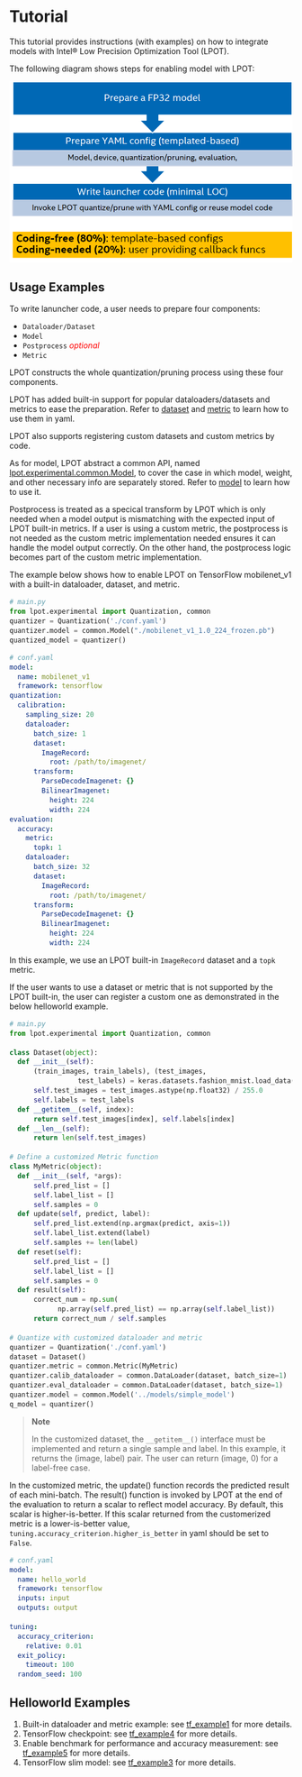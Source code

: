 Tutorial
========

This tutorial provides instructions (with examples) on how to integrate models with Intel® Low Precision Optimization Tool (LPOT). 

The following diagram shows steps for enabling model with LPOT:

![Tutorial](imgs/tutorial.png "Tutorial") 

## Usage Examples

To write lanuncher code, a user needs to prepare four components:

*	`Dataloader/Dataset`
*	`Model`
*	`Postprocess`      <span style="color:red">*optional*</span>
*	`Metric`

LPOT constructs the whole quantization/pruning process using these four components. 

LPOT has added built-in support for popular dataloaders/datasets and metrics to ease the preparation. Refer to [dataset](./dataset.md) and [metric](./metric.md) to learn how to use them in yaml. 

LPOT also supports registering custom datasets and custom metrics by code. 

As for model, LPOT abstract a common API, named [lpot.experimental.common.Model](../lpot/experimental/common/model.py), to cover the case in which model, weight, and other necessary info are separately stored. Refer to [model](./model.md) to learn how to use it.

Postprocess is treated as a specical transform by LPOT which is only needed when a model output is mismatching with the expected input of LPOT built-in metrics. If a user is using a custom metric, the postprocess is not needed as the custom metric implementation needed ensures it can handle the model output correctly. On the other hand, the postprocess logic becomes part of the custom metric implementation.

The example below shows how to enable LPOT on TensorFlow mobilenet_v1 with a built-in dataloader, dataset, and metric.

```python
# main.py
from lpot.experimental import Quantization, common
quantizer = Quantization('./conf.yaml')
quantizer.model = common.Model("./mobilenet_v1_1.0_224_frozen.pb")
quantized_model = quantizer()
```

```yaml
# conf.yaml
model:
  name: mobilenet_v1 
  framework: tensorflow
quantization:
  calibration:
    sampling_size: 20
    dataloader:
      batch_size: 1
      dataset:
        ImageRecord:
          root: /path/to/imagenet/
      transform:
        ParseDecodeImagenet: {}
        BilinearImagenet: 
          height: 224
          width: 224
evaluation:
  accuracy:
    metric:
      topk: 1
    dataloader:
      batch_size: 32 
      dataset:
        ImageRecord:
          root: /path/to/imagenet/
      transform:
        ParseDecodeImagenet: {}
        BilinearImagenet: 
          height: 224
          width: 224

```

In this example, we use an LPOT built-in `ImageRecord` dataset and a `topk` metric.

If the user wants to use a dataset or metric that is not supported by the LPOT built-in, the user can register a custom one as demonstrated in the below helloworld example.

```python
# main.py
from lpot.experimental import Quantization, common

class Dataset(object):
  def __init__(self):
      (train_images, train_labels), (test_images,
                 test_labels) = keras.datasets.fashion_mnist.load_data()
      self.test_images = test_images.astype(np.float32) / 255.0
      self.labels = test_labels
  def __getitem__(self, index):
      return self.test_images[index], self.labels[index]
  def __len__(self):
      return len(self.test_images)

# Define a customized Metric function 
class MyMetric(object):
  def __init__(self, *args):
      self.pred_list = []
      self.label_list = []
      self.samples = 0
  def update(self, predict, label):
      self.pred_list.extend(np.argmax(predict, axis=1))
      self.label_list.extend(label)
      self.samples += len(label)
  def reset(self):
      self.pred_list = []
      self.label_list = []
      self.samples = 0
  def result(self):
      correct_num = np.sum(
            np.array(self.pred_list) == np.array(self.label_list))
      return correct_num / self.samples

# Quantize with customized dataloader and metric
quantizer = Quantization('./conf.yaml')
dataset = Dataset()
quantizer.metric = common.Metric(MyMetric)
quantizer.calib_dataloader = common.DataLoader(dataset, batch_size=1)
quantizer.eval_dataloader = common.DataLoader(dataset, batch_size=1)
quantizer.model = common.Model('../models/simple_model')
q_model = quantizer()
```
> **Note** 
>
> In the customized dataset, the `__getitem__()` interface must be implemented and return a single sample and label. In this example, it returns the (image, label) pair. The user can return (image, 0) for a label-free case.

In the customized metric, the update() function records the predicted result of each mini-batch. The result() function is invoked by LPOT at the end of the evaluation to return a scalar to reflect model accuracy. By default, this scalar is higher-is-better. If this scalar returned from the customerized metric is a lower-is-better value, `tuning.accuracy_criterion.higher_is_better` in yaml should be set to `False`.

```yaml
# conf.yaml
model:
  name: hello_world
  framework: tensorflow
  inputs: input
  outputs: output

tuning:
  accuracy_criterion:
    relative: 0.01
  exit_policy:
    timeout: 100
  random_seed: 100
```

## Helloworld Examples

1.  Built-in dataloader and metric example: see [tf_example1](https://github.com/intel/lpot/tree/master/examples/helloworld/tf_example1/README.md) for more details.
2.  TensorFlow checkpoint: see [tf_example4](https://github.com/intel/lpot/tree/master/examples/helloworld/tf_example4) for more details.
3.  Enable benchmark for performance and accuracy measurement: see [tf_example5](https://github.com/intel/lpot/tree/master/examples/helloworld/tf_example5) for more details.
4.  TensorFlow slim model: see [tf_example3](https://github.com/intel/lpot/tree/master/examples/helloworld/tf_example3/README.md) for more details.


